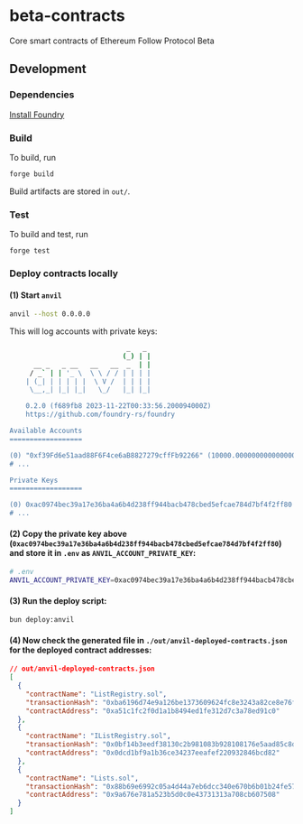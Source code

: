 # beta-contracts
Core smart contracts of Ethereum Follow Protocol Beta

## Development

### Dependencies
[Install Foundry](https://book.getfoundry.sh/getting-started/installation)

### Build
To build, run
```bash
forge build
```

Build artifacts are stored in `out/`.

### Test
To build and test, run
```
forge test
```


### Deploy contracts locally

#### (1) Start `anvil`

```bash
anvil --host 0.0.0.0
```
This will log accounts with private keys:
```bash
                             _   _
                            (_) | |
      __ _   _ __   __   __  _  | |
     / _` | | '_ \  \ \ / / | | | |
    | (_| | | | | |  \ V /  | | | |
     \__,_| |_| |_|   \_/   |_| |_|

    0.2.0 (f689fb8 2023-11-22T00:33:56.200094000Z)
    https://github.com/foundry-rs/foundry

Available Accounts
==================

(0) "0xf39Fd6e51aad88F6F4ce6aB8827279cffFb92266" (10000.000000000000000000 ETH)
# ...

Private Keys
==================

(0) 0xac0974bec39a17e36ba4a6b4d238ff944bacb478cbed5efcae784d7bf4f2ff80
# ...
```
#### (2) Copy the private key above (`0xac0974bec39a17e36ba4a6b4d238ff944bacb478cbed5efcae784d7bf4f2ff80`) and store it in `.env` as `ANVIL_ACCOUNT_PRIVATE_KEY`:

```bash
# .env
ANVIL_ACCOUNT_PRIVATE_KEY=0xac0974bec39a17e36ba4a6b4d238ff944bacb478cbed5efcae784d7bf4f2ff80
```

#### (3) Run the deploy script:

```bash
bun deploy:anvil
```

#### (4) Now check the generated file in `./out/anvil-deployed-contracts.json` for the deployed contract addresses:

```json
// out/anvil-deployed-contracts.json
[
  {
    "contractName": "ListRegistry.sol",
    "transactionHash": "0xba6196d74e9a126be1373609624fc8e3243a82ce8e76f2923c80e9424e1f7ce4",
    "contractAddress": "0xa51c1fc2f0d1a1b8494ed1fe312d7c3a78ed91c0"
  },
  {
    "contractName": "IListRegistry.sol",
    "transactionHash": "0x0bf14b3eedf38130c2b981083b928108176e5aad85c8da09199b507f76c76e1e",
    "contractAddress": "0x0dcd1bf9a1b36ce34237eeafef220932846bcd82"
  },
  {
    "contractName": "Lists.sol",
    "transactionHash": "0x88b69e6992c05a4d44a7eb6dcc340e670b6b01b24fe578cf70613077fa521ce1",
    "contractAddress": "0x9a676e781a523b5d0c0e43731313a708cb607508"
  }
]
```
